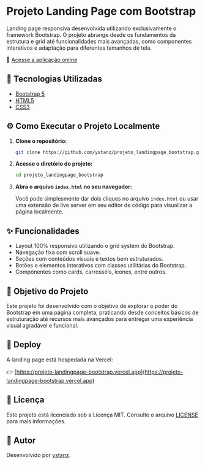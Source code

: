 # Projeto Landing Page com Bootstrap

Landing page responsiva desenvolvida utilizando exclusivamente o framework Bootstrap. O projeto abrange desde os fundamentos da estrutura e grid até funcionalidades mais avançadas, como componentes interativos e adaptação para diferentes tamanhos de tela.

🔗 [Acesse a aplicação online](https://projeto-landingpage-bootstrap.vercel.app)

## 🧰 Tecnologias Utilizadas

- [Bootstrap 5](https://getbootstrap.com/)
- [HTML5](https://developer.mozilla.org/pt-BR/docs/Web/HTML)
- [CSS3](https://developer.mozilla.org/pt-BR/docs/Web/CSS)

## ⚙️ Como Executar o Projeto Localmente

1. **Clone o repositório:**

   ```bash
   git clone https://github.com/ystanz/projeto_landingpage_bootstrap.git
   ```

2. **Acesse o diretório do projeto:**

   ```bash
   cd projeto_landingpage_bootstrap
   ```

3. **Abra o arquivo `index.html` no seu navegador:**

   Você pode simplesmente dar dois cliques no arquivo `index.html` ou usar uma extensão de live server em seu editor de código para visualizar a página localmente.

## ✨ Funcionalidades

- Layout 100% responsivo utilizando o grid system do Bootstrap.
- Navegação fixa com scroll suave.
- Seções com conteúdos visuais e textos bem estruturados.
- Botões e elementos interativos com classes utilitárias do Bootstrap.
- Componentes como cards, carrosséis, ícones, entre outros.

## 🎯 Objetivo do Projeto

Este projeto foi desenvolvido com o objetivo de explorar o poder do Bootstrap em uma página completa, praticando desde conceitos básicos de estruturação até recursos mais avançados para entregar uma experiência visual agradável e funcional.

## 🚀 Deploy

A landing page está hospedada na Vercel:

👉 [https://projeto-landingpage-bootstrap.vercel.app](https://projeto-landingpage-bootstrap.vercel.app)

## 📄 Licença

Este projeto está licenciado sob a Licença MIT. Consulte o arquivo [LICENSE](LICENSE) para mais informações.

## 👤 Autor

Desenvolvido por [ystanz](https://github.com/ystanz).
